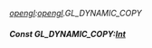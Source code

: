 _[opengl](../../modules/opengl/opengl-module.md):[opengl](../../modules/opengl/opengl-module.md).GL\_DYNAMIC\_COPY_
##### Const GL\_DYNAMIC\_COPY:[Int](../../modules/wonkey/wonkey-types-int.md)
